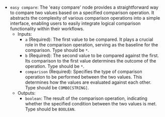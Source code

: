 - `easy compare`: The 'easy compare' node provides a straightforward way to compare two values based on a specified comparison operation. It abstracts the complexity of various comparison operations into a simple interface, enabling users to easily integrate logical comparison functionality within their workflows.
    - Inputs:
        - `a` (Required): The first value to be compared. It plays a crucial role in the comparison operation, serving as the baseline for the comparison. Type should be `*`.
        - `b` (Required): The second value to be compared against the first. Its comparison to the first value determines the outcome of the operation. Type should be `*`.
        - `comparison` (Required): Specifies the type of comparison operation to be performed between the two values. This determines how the values are evaluated against each other. Type should be `COMBO[STRING]`.
    - Outputs:
        - `boolean`: The result of the comparison operation, indicating whether the specified condition between the two values is met. Type should be `BOOLEAN`.
